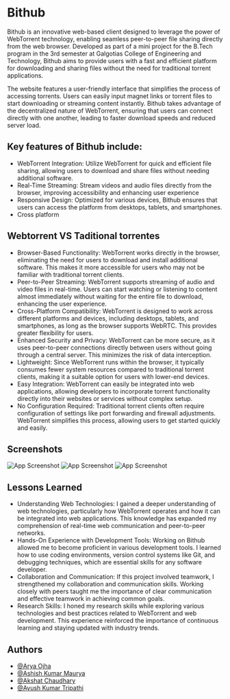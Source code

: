 
# Bithub

Bithub is an innovative web-based client designed to leverage the power of WebTorrent technology, enabling seamless peer-to-peer file sharing directly from the web browser. Developed as part of a mini project for the B.Tech program in the 3rd semester at Galgotias College of Engineering and Technology, Bithub aims to provide users with a fast and efficient platform for downloading and sharing files without the need for traditional torrent applications.

The website features a user-friendly interface that simplifies the process of accessing torrents. Users can easily input magnet links or torrent files to start downloading or streaming content instantly. Bithub takes advantage of the decentralized nature of WebTorrent, ensuring that users can connect directly with one another, leading to faster download speeds and reduced server load.


## Key features of Bithub include:

- WebTorrent Integration: Utilize WebTorrent for quick and efficient file sharing, allowing users to download and share files without needing additional software.
- Real-Time Streaming: Stream videos and audio files directly from the browser, improving accessibility and enhancing user experience
- Responsive Design: Optimized for various devices, Bithub ensures that users can access the platform from desktops, tablets, and smartphones.
- Cross platform

## Webtorrent VS Taditional torrentes

- Browser-Based Functionality: WebTorrent works directly in the browser, eliminating the need for users to download and install additional software. This makes it more accessible for users who may not be familiar with traditional torrent clients.
- Peer-to-Peer Streaming: WebTorrent supports streaming of audio and video files in real-time. Users can start watching or listening to content almost immediately without waiting for the entire file to download, enhancing the user experience.
- Cross-Platform Compatibility: WebTorrent is designed to work across different platforms and devices, including desktops, tablets, and smartphones, as long as the browser supports WebRTC. This provides greater flexibility for users.
- Enhanced Security and Privacy: WebTorrent can be more secure, as it uses peer-to-peer connections directly between users without going through a central server. This minimizes the risk of data interception.
- Lightweight: Since WebTorrent runs within the browser, it typically consumes fewer system resources compared to traditional torrent clients, making it a suitable option for users with lower-end devices.
- Easy Integration: WebTorrent can easily be integrated into web applications, allowing developers to incorporate torrent functionality directly into their websites or services without complex setup.
- No Configuration Required: Traditional torrent clients often require configuration of settings like port forwarding and firewall adjustments. WebTorrent simplifies this process, allowing users to get started quickly and easily.
## Screenshots

![App Screenshot](https://i.imgur.com/DrmsXW9.png)
![App Screenshot](https://i.imgur.com/umGDEEx.png)
![App Screenshot](https://i.imgur.com/rOEjRyM.png)

## Lessons Learned

- Understanding Web Technologies: I gained a deeper understanding of web technologies, particularly how WebTorrent operates and how it can be integrated into web applications. This knowledge has expanded my comprehension of real-time web communication and peer-to-peer networks.
- Hands-On Experience with Development Tools: Working on Bithub allowed me to become proficient in various development tools. I learned how to use coding environments, version control systems like Git, and debugging techniques, which are essential skills for any software developer.
- Collaboration and Communication: If this project involved teamwork, I strengthened my collaboration and communication skills. Working closely with peers taught me the importance of clear communication and effective teamwork in achieving common goals.
- Research Skills: I honed my research skills while exploring various technologies and best practices related to WebTorrent and web development. This experience reinforced the importance of continuous learning and staying updated with industry trends.

## Authors

- [@Arya Ojha](https://github.com/Arya-Ojha)
- [@Ashish Kumar Maurya](https://github.com/AshishKumarMaurya-newbie)
- [@Akshat Chaudhary](https://github.com/Akon2405)
- [@Ayush Kumar Tripathi](https://github.com/Arya-Ojha)

